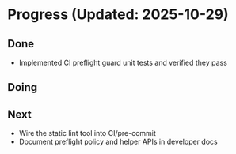 # Progress (Updated: 2025-10-29)

## Done

- Implemented CI preflight guard unit tests and verified they pass

## Doing



## Next

- Wire the static lint tool into CI/pre-commit
- Document preflight policy and helper APIs in developer docs
